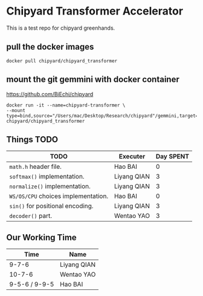 # Chipyard Transformer Accelerator

This is a test repo for chipyard greenhands.

## pull the docker images

`docker pull chipyard/chipyard_transformer`

## mount the git gemmini with docker container

https://github.com/BiEchi/chipyard

```shell
docker run -it --name=chipyard-transformer \
--mount type=bind,source="/Users/mac/Desktop/Research/chipyard"/gemmini,target=/root/chipyard/generators/gemmini chipyard/chipyard_transformer
```

## Things TODO

| TODO                                | Executer    | Day SPENT |
| ----------------------------------- | ----------- | --------- |
| `math.h` header file.               | Hao BAI     | 0         |
| `softmax()` implementation.         | Liyang QIAN | 3         |
| `normalize()` implementation.       | Liyang QIAN | 3         |
| `WS/OS/CPU` choices implementation. | Hao BAI     | 0         |
| `sin()` for positional encoding.    | Liyang QIAN | 3         |
| `decoder()` part.                   | Wentao YAO  | 3         |

## Our Working Time

| Time          | Name        |
| ------------- | ----------- |
| 9-7-6         | Liyang QIAN |
| 10-7-6        | Wentao YAO  |
| 9-5-6 / 9-9-5 | Hao BAI     |

